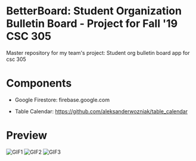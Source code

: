 # BetterBoard: Student Organization Bulletin Board - Project for Fall '19 CSC 305
Master repository for my team's project:
Student org bulletin board app for csc 305

# Components

- Google Firestore:
firebase.google.com


- Table Calendar:
https://github.com/aleksanderwozniak/table_calendar


# Preview
![GIF1](/assets/images/BetterBoard1)
![GIF2](/assets/images/BetterBoard2)
![GIF3](/assets/images/BetterBoard3)